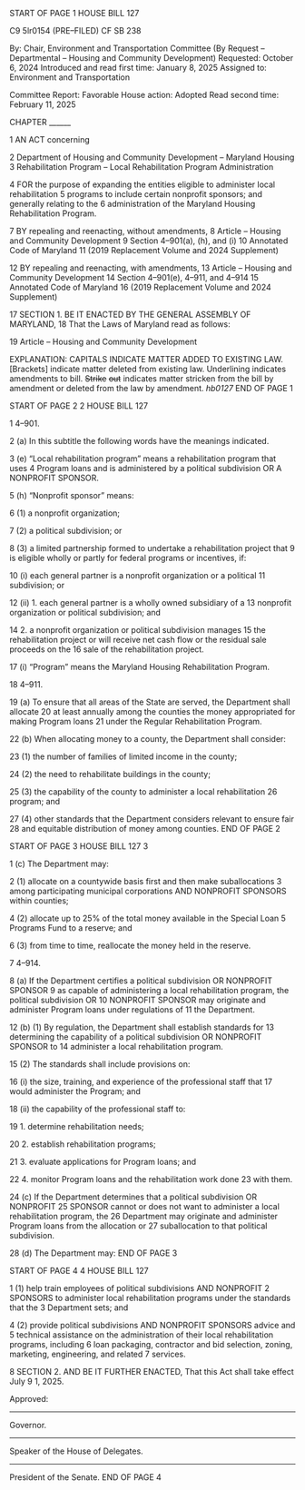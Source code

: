 START OF PAGE 1
HOUSE BILL 127

C9 5lr0154
(PRE–FILED) CF SB 238

By: Chair, Environment and Transportation Committee (By Request –
Departmental – Housing and Community Development)
Requested: October 6, 2024
Introduced and read first time: January 8, 2025
Assigned to: Environment and Transportation

Committee Report: Favorable
House action: Adopted
Read second time: February 11, 2025

CHAPTER ______

1 AN ACT concerning

2 Department of Housing and Community Development – Maryland Housing
3 Rehabilitation Program – Local Rehabilitation Program Administration

4 FOR the purpose of expanding the entities eligible to administer local rehabilitation
5 programs to include certain nonprofit sponsors; and generally relating to the
6 administration of the Maryland Housing Rehabilitation Program.

7 BY repealing and reenacting, without amendments,
8 Article – Housing and Community Development
9 Section 4–901(a), (h), and (i)
10 Annotated Code of Maryland
11 (2019 Replacement Volume and 2024 Supplement)

12 BY repealing and reenacting, with amendments,
13 Article – Housing and Community Development
14 Section 4–901(e), 4–911, and 4–914
15 Annotated Code of Maryland
16 (2019 Replacement Volume and 2024 Supplement)

17 SECTION 1. BE IT ENACTED BY THE GENERAL ASSEMBLY OF MARYLAND,
18 That the Laws of Maryland read as follows:

19 Article – Housing and Community Development

EXPLANATION: CAPITALS INDICATE MATTER ADDED TO EXISTING LAW.
[Brackets] indicate matter deleted from existing law.
Underlining indicates amendments to bill.
~~Strike~~ ~~out~~ indicates matter stricken from the bill by amendment or deleted from the law by
amendment. *hb0127*
END OF PAGE 1

START OF PAGE 2
2 HOUSE BILL 127

1 4–901.

2 (a) In this subtitle the following words have the meanings indicated.

3 (e) “Local rehabilitation program” means a rehabilitation program that uses
4 Program loans and is administered by a political subdivision OR A NONPROFIT SPONSOR.

5 (h) “Nonprofit sponsor” means:

6 (1) a nonprofit organization;

7 (2) a political subdivision; or

8 (3) a limited partnership formed to undertake a rehabilitation project that
9 is eligible wholly or partly for federal programs or incentives, if:

10 (i) each general partner is a nonprofit organization or a political
11 subdivision; or

12 (ii) 1. each general partner is a wholly owned subsidiary of a
13 nonprofit organization or political subdivision; and

14 2. a nonprofit organization or political subdivision manages
15 the rehabilitation project or will receive net cash flow or the residual sale proceeds on the
16 sale of the rehabilitation project.

17 (i) “Program” means the Maryland Housing Rehabilitation Program.

18 4–911.

19 (a) To ensure that all areas of the State are served, the Department shall allocate
20 at least annually among the counties the money appropriated for making Program loans
21 under the Regular Rehabilitation Program.

22 (b) When allocating money to a county, the Department shall consider:

23 (1) the number of families of limited income in the county;

24 (2) the need to rehabilitate buildings in the county;

25 (3) the capability of the county to administer a local rehabilitation
26 program; and

27 (4) other standards that the Department considers relevant to ensure fair
28 and equitable distribution of money among counties.
END OF PAGE 2

START OF PAGE 3
HOUSE BILL 127 3

1 (c) The Department may:

2 (1) allocate on a countywide basis first and then make suballocations
3 among participating municipal corporations AND NONPROFIT SPONSORS within counties;

4 (2) allocate up to 25% of the total money available in the Special Loan
5 Programs Fund to a reserve; and

6 (3) from time to time, reallocate the money held in the reserve.

7 4–914.

8 (a) If the Department certifies a political subdivision OR NONPROFIT SPONSOR
9 as capable of administering a local rehabilitation program, the political subdivision OR
10 NONPROFIT SPONSOR may originate and administer Program loans under regulations of
11 the Department.

12 (b) (1) By regulation, the Department shall establish standards for
13 determining the capability of a political subdivision OR NONPROFIT SPONSOR to
14 administer a local rehabilitation program.

15 (2) The standards shall include provisions on:

16 (i) the size, training, and experience of the professional staff that
17 would administer the Program; and

18 (ii) the capability of the professional staff to:

19 1. determine rehabilitation needs;

20 2. establish rehabilitation programs;

21 3. evaluate applications for Program loans; and

22 4. monitor Program loans and the rehabilitation work done
23 with them.

24 (c) If the Department determines that a political subdivision OR NONPROFIT
25 SPONSOR cannot or does not want to administer a local rehabilitation program, the
26 Department may originate and administer Program loans from the allocation or
27 suballocation to that political subdivision.

28 (d) The Department may:
END OF PAGE 3

START OF PAGE 4
4 HOUSE BILL 127

1 (1) help train employees of political subdivisions AND NONPROFIT
2 SPONSORS to administer local rehabilitation programs under the standards that the
3 Department sets; and

4 (2) provide political subdivisions AND NONPROFIT SPONSORS advice and
5 technical assistance on the administration of their local rehabilitation programs, including
6 loan packaging, contractor and bid selection, zoning, marketing, engineering, and related
7 services.

8 SECTION 2. AND BE IT FURTHER ENACTED, That this Act shall take effect July
9 1, 2025.

Approved:

________________________________________________________________________________
Governor.

________________________________________________________________________________
Speaker of the House of Delegates.

________________________________________________________________________________
President of the Senate.
END OF PAGE 4